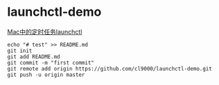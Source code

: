 # launchctl-demo

[Mac中的定时任务launchctl ](https://cl9000.github.io/2017/04/09/Mac-%E5%AE%9A%E6%97%B6%E4%BB%BB%E5%8A%A1-launchctl/)

```
echo "# test" >> README.md
git init
git add README.md
git commit -m "first commit"
git remote add origin https://github.com/cl9000/launchctl-demo.git
git push -u origin master
```           
